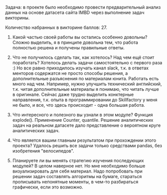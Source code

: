 Задача: в проекте было необходимо провести предварительный анализ данных на основе датасета сайта IMBD через выполнение задач викторины.

Количество набранных в викторине баллов: 27.

1. Какой частью своей работы вы остались особенно довольны?  
Сложно выделить, я в принципе довольна тем, что работа полностью решена и получены правильные ответы.

2. Что не получилось сделать так, как хотелось? Над чем ещё стоит поработать?
Хотелось делать задачи самостоятельно с первого раза :) Но все равно приходилось изучать канал slack, т.к. в ответах менторов содержатся не просто способы решения, а дополнительные разъяснения по материалам юнита. Работать есть много над чем. Например, нужно улучшить технический английский, т.к. читая дополнительные материалы я понимаю, что читать лучше в оригинале. Сейчас даже трудно выделить конктерные направления, т.к. опыта в программировании до Skillfactory у меня не было, и все, что здесь происходит - одна большая работа.

3. Что интересного и полезного вы узнали в этом модуле?
Функция explode(). Применение Counter, quantile. Решение аналитических задач на реальном датасете дало представление о вероятном круге аналитических задач.

4. Что является вашим главным результатом при прохождении этого проекта?
Удалось решить все задачи только средствами pandas, без изобретения "велосипедов".

5. Планируете ли вы менять стратегию изучения последующих модулей?
В целом наверное нет. Но мне необходимо больше визуализировать для себя материал. Надо попробовать при решении задач составлять алгоритмы на бумаге, стараться прописывать непонятные моменты, в чем-то разбираться графически, если это возможно.
